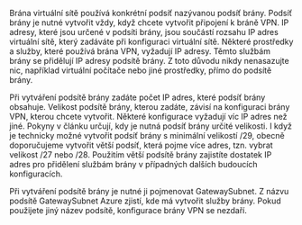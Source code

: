 Brána virtuální sítě používá konkrétní podsíť nazývanou podsíť brány. Podsíť brány je nutné vytvořit vždy, když chcete vytvořit připojení k bráně VPN. IP adresy, které jsou určené v podsíti brány, jsou součástí rozsahu IP adres virtuální sítě, který zadáváte při konfiguraci virtuální sítě. Některé prostředky a služby, které používá brána VPN, vyžadují IP adresy. Těmto službám brány se přidělují IP adresy podsítě brány. Z toto důvodu nikdy nenasazujte nic, například virtuální počítače nebo jiné prostředky, přímo do podsítě brány.

Při vytváření podsítě brány zadáte počet IP adres, které podsíť brány obsahuje. Velikost podsítě brány, kterou zadáte, závisí na konfiguraci brány VPN, kterou chcete vytvořit. Některé konfigurace vyžadují víc IP adres než jiné. Pokyny v článku určují, kdy je nutná podsíť brány určité velikosti. I když je technicky možné vytvořit podsíť brány s minimální velikostí /29, obecně doporučujeme vytvořit větší podsíť, která pojme více adres, tzn. vybrat velikost /27 nebo /28. Použitím větší podsítě brány zajistíte dostatek IP adres pro přidělení službám brány v případných dalších budoucích konfiguracích.

Při vytváření podsítě brány je nutné ji pojmenovat GatewaySubnet. Z názvu podsítě GatewaySubnet Azure zjistí, kde má vytvořit služby brány. Pokud použijete jiný název podsítě, konfigurace brány VPN se nezdaří.
